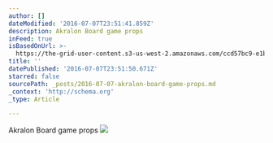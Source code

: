 ```yaml
---
author: []
dateModified: '2016-07-07T23:51:41.859Z'
description: Akralon Board game props
inFeed: true
isBasedOnUrl: >-
  https://the-grid-user-content.s3-us-west-2.amazonaws.com/ccd57bc9-e1ba-48fd-a56c-d4ae97e83331.jpg
title: ''
datePublished: '2016-07-07T23:51:50.671Z'
starred: false
sourcePath: _posts/2016-07-07-akralon-board-game-props.md
_context: 'http://schema.org'
_type: Article

---
```

Akralon Board game props
![](https://the-grid-user-content.s3-us-west-2.amazonaws.com/ccd57bc9-e1ba-48fd-a56c-d4ae97e83331.jpg)